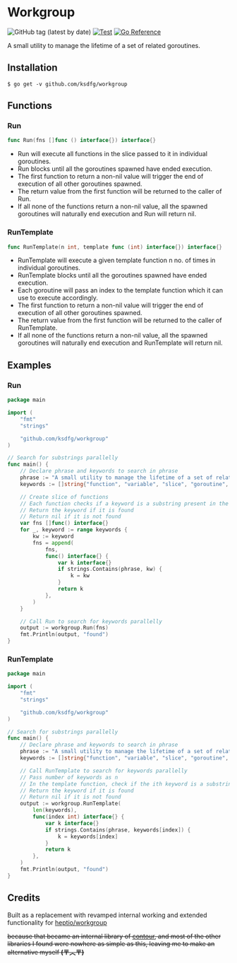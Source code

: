 # Workgroup

![GitHub tag (latest by date)](https://img.shields.io/github/v/tag/ksdfg/workgroup)
[![Test](https://github.com/ksdfg/workgroup/actions/workflows/test.yml/badge.svg)](https://github.com/ksdfg/workgroup/actions/workflows/test.yml)
[![Go Reference](https://pkg.go.dev/badge/github.com/ksdfg/workgroup.svg)](https://pkg.go.dev/github.com/ksdfg/workgroup)

A small utility to manage the lifetime of a set of related goroutines.

## Installation

```shell
$ go get -v github.com/ksdfg/workgroup
```

## Functions

### Run

```go
func Run(fns []func () interface{}) interface{}
```

- Run will execute all functions in the slice passed to it in individual goroutines.
- Run blocks until all the goroutines spawned have ended execution.
- The first function to return a non-nil value will trigger the end of execution of all other goroutines spawned.
- The return value from the first function will be returned to the caller of Run.
- If all none of the functions return a non-nil value, all the spawned goroutines will naturally end execution and Run
  will return nil.

### RunTemplate

```go
func RunTemplate(n int, template func (int) interface{}) interface{}
```

- RunTemplate will execute a given template function n no. of times in individual goroutines.
- RunTemplate blocks until all the goroutines spawned have ended execution.
- Each goroutine will pass an index to the template function which it can use to execute accordingly.
- The first function to return a non-nil value will trigger the end of execution of all other goroutines spawned.
- The return value from the first function will be returned to the caller of RunTemplate.
- If all none of the functions return a non-nil value, all the spawned goroutines will naturally end execution and
  RunTemplate will return nil.

## Examples

### Run

```go
package main

import (
	"fmt"
	"strings"

	"github.com/ksdfg/workgroup"
)

// Search for substrings parallelly
func main() {
	// Declare phrase and keywords to search in phrase
	phrase := "A small utility to manage the lifetime of a set of related goroutines."
	keywords := []string{"function", "variable", "slice", "goroutine", "package"}

	// Create slice of functions
	// Each function checks if a keyword is a substring present in the phrase
	// Return the keyword if it is found
	// Return nil if it is not found
	var fns []func() interface{}
	for _, keyword := range keywords {
		kw := keyword
		fns = append(
			fns,
			func() interface{} {
				var k interface{}
				if strings.Contains(phrase, kw) {
					k = kw
				}
				return k
			},
		)
	}

	// Call Run to search for keywords parallelly
	output := workgroup.Run(fns)
	fmt.Println(output, "found")
}
```

### RunTemplate

```go
package main

import (
	"fmt"
	"strings"

	"github.com/ksdfg/workgroup"
)

// Search for substrings parallelly
func main() {
	// Declare phrase and keywords to search in phrase
	phrase := "A small utility to manage the lifetime of a set of related goroutines."
	keywords := []string{"function", "variable", "slice", "goroutine", "package"}

	// Call RunTemplate to search for keywords parallelly
	// Pass number of keywords as n
	// In the template function, check if the ith keyword is a substring in the phrase
	// Return the keyword if it is found
	// Return nil if it is not found
	output := workgroup.RunTemplate(
		len(keywords),
		func(index int) interface{} {
			var k interface{}
			if strings.Contains(phrase, keywords[index]) {
				k = keywords[index]
			}
			return k
		},
	)
	fmt.Println(output, "found")
}
```

## Credits

Built as a replacement with revamped internal working and extended functionality
for [heptio/workgroup](https://pkg.go.dev/github.com/heptio/workgroup)

~~because that became an internal library
of [contour](https://github.com/projectcontour/contour/tree/main/internal/workgroup), and most of the other libraries I
found were nowhere as simple as this, leaving me to make an alternative myself **(〒︿〒)**~~